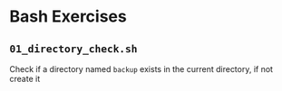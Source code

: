 # Bash Exercises

## `01_directory_check.sh`

Check if a directory named `backup` exists in the current directory, if not create it

